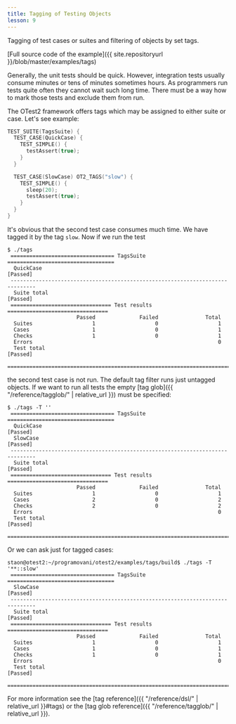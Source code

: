 ```yaml
---
title: Tagging of Testing Objects
lesson: 9
---
```

Tagging of test cases or suites and filtering of objects by set tags.

[Full source code of the example]({{ site.repositoryurl }}/blob/master/examples/tags)

Generally, the unit tests should be quick. However, integration tests usually
consume minutes or tens of minutes sometimes hours. As programmers run 
tests quite often they cannot wait such  long time. There must be a way
how to mark those tests and exclude them from run.

The OTest2 framework offers tags which may be assigned to either suite or case.
Let's see example:

```c++
TEST_SUITE(TagsSuite) {
  TEST_CASE(QuickCase) {
    TEST_SIMPLE() {
      testAssert(true);
    }
  }

  TEST_CASE(SlowCase) OT2_TAGS("slow") {
    TEST_SIMPLE() {
      sleep(20);
      testAssert(true);
    }
  }
}
```
It's obvious that the second test case consumes much time. We have tagged it
by the tag `slow`. Now if we run the test
```plaintext
$ ./tags 
 ================================= TagsSuite ==================================
  QuickCase                                                           [Passed]
 ------------------------------------------------------------------------------
  Suite total                                                         [Passed]
 ================================ Test results ================================
                      Passed              Failed               Total
  Suites                   1                   0                   1
  Cases                    1                   0                   1
  Checks                   1                   0                   1
  Errors                                                           0
  Test total                                                          [Passed]
 ==============================================================================
```
the second test case is not run. The default tag filter runs just untagged
objects. If we want to run all tests
the empty [tag glob]({{ "/reference/tagglob/" | relative_url }}) must be specified:
```plaintext
$ ./tags -T '' 
 ================================= TagsSuite ==================================
  QuickCase                                                           [Passed]
  SlowCase                                                            [Passed]
 ------------------------------------------------------------------------------
  Suite total                                                         [Passed]
 ================================ Test results ================================
                      Passed              Failed               Total
  Suites                   1                   0                   1
  Cases                    2                   0                   2
  Checks                   2                   0                   2
  Errors                                                           0
  Test total                                                          [Passed]
 ==============================================================================
```
Or we can ask just for tagged cases:
```plaintext
staon@otest2:~/programovani/otest2/examples/tags/build$ ./tags -T '**::slow'
 ================================= TagsSuite ==================================
  SlowCase                                                            [Passed]
 ------------------------------------------------------------------------------
  Suite total                                                         [Passed]
 ================================ Test results ================================
                      Passed              Failed               Total
  Suites                   1                   0                   1
  Cases                    1                   0                   1
  Checks                   1                   0                   1
  Errors                                                           0
  Test total                                                          [Passed]
 ==============================================================================
```

For more information see the [tag reference]({{ "/reference/dsl/" | relative_url }}#tags)
or the [tag glob reference]({{ "/reference/tagglob/" | relative_url }}).